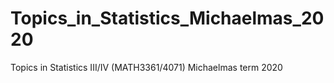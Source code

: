 # Topics_in_Statistics_Michaelmas_2020
Topics in Statistics III/IV (MATH3361/4071) Michaelmas term 2020
